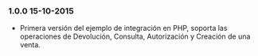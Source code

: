 
### 1.0.0 15-10-2015

* Primera versión del ejemplo de integración en PHP, soporta las operaciones de Devolución, Consulta, Autorización y Creación de una venta.